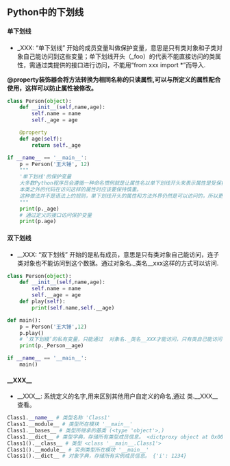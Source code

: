 ## Python中的下划线
#### 单下划线
* _XXX: “单下划线” 开始的成员变量叫做保护变量，意思是只有类对象和子类对象自己能访问到这些变量；单下划线开头（_foo）的代表不能直接访问的类属性，需通过类提供的接口进行访问，不能用“from xxx import *”而导入.

**@property装饰器会将方法转换为相同名称的只读属性,可以与所定义的属性配合使用，这样可以防止属性被修改。**

```python
class Person(object):
    def __init__(self,name,age):
        self.name = name
        self._age = age

    @property
    def age(self):
        return self._age

if __name__ == '__main__':
    p = Person('王大锤', 12)
    """
    '单下划线'的保护变量
    大多数Python程序员会遵循一种命名惯例就是让属性名以单下划线开头来表示属性是受保护的，
    本类之外的代码在访问这样的属性时应该要保持慎重。
    这种做法并不是语法上的规则，单下划线开头的属性和方法外界仍然是可以访问的，所以更多的时候它是一种暗示或隐喻
    """
    print(p._age)
    # 通过定义的接口访问保护变量
    print(p.age)
```
#### 双下划线
* \_\_XXX: “双下划线” 开始的是私有成员，意思是只有类对象自己能访问，连子类对象也不能访问到这个数据。通过对象名._类名__xxx这样的方式可以访问.

```python
class Person(object):   
    def __init__(self,name,age):  
        self.name = name  
        self.__age = age  
    def play(self):  
        print(self.name,self.__age)  

def main():  
    p = Person('王大锤',12)  
    p.play()  
    # ‘双下划綫’的私有变量，只能通过  对象名._类名__XXX才能访问，只有类自己能访问  
    print(p._Person__age)  

if __name__ == '__main__':  
    main()  
```

#### \_\_XXX__
* \_\_XXX__: 系统定义的名字,用来区别其他用户自定义的命名,通过 类.\_\_XXX__查看。

```python
Class1.__name__ # 类型名称 'Class1'   
Class1.__module__ # 类型所在模块 '__main__'   
Class1.__bases__ # 类型所继承的基类 (<type 'object'>,)   
Class1.__dict__ # 类型字典，存储所有类型成员信息。 <dictproxy object at 0x00D3AD70>   
Class1().__class__ # 类型 <class '__main__.Class1'>   
Class1().__module__ # 实例类型所在模块 '__main__'  
Class1().__dict__ # 对象字典，存储所有实例成员信息。 {'i': 1234}  
```
